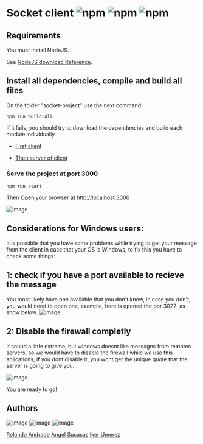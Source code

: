 # Socket client ![npm](https://img.shields.io/badge/nestjs.7.5.1-green) ![npm](https://img.shields.io/badge/vue.2.6.11-green) ![npm](https://img.shields.io/badge/socketio.2.3.0-blue)

## Requirements

You must install NodeJS.

See [NodeJS download Reference](https://nodejs.org/es/download/).


## Install all dependencies, compile and build all files

On the folder "socket-project" use the next command:
```
npm run build:all
```

If it fails, you should try to download the dependencies and build each module individually.

- [First client](./apps/client/README.md)

- [Then server of client](./apps/client/README.md)

### Serve the project at port 3000
```
npm run start
```

Then [Open your browser at http://localhost:3000](http://localhost:3000)

![image](https://user-images.githubusercontent.com/44983658/99154447-33b67200-2686-11eb-9cb4-1314c019548a.png)

## Considerations for Windows users: 

It is possible that you have some problems while trying to get your message from the client in case that your OS is Windows, to fix this you have to check some things:

## 1: check if you have a port available to recieve the message

You most likely have one available that you don't know, in case you don't, you would need to open one, example, here is opened the por 3022, as show below.
![image](https://user-images.githubusercontent.com/44983658/99152536-c51ee780-2678-11eb-9208-10c19a4f0a10.png)

## 2: Disable the firewall completly

It sound a little extreme, but windows doesnt like messages from remotes servers, so we would have to disable the firewall while we use this aplications, if you dont disable it, you wont get the unique quote that the server is going to give you.

![image](https://user-images.githubusercontent.com/44983658/99152656-6e65dd80-2679-11eb-8d84-6bdbe2a6da87.png)


You are ready to go!

## Authors
![image](https://github.com/RolandoAndrade.png?size=50)
![image](https://github.com/angelsucasas.png?size=50)
![image](https://github.com/ikerumerez.png?size=50)

[Rolando Andrade](mailto:rolandoandradefernandez@gmail.com)
[Ángel Sucasas](mailto:angel.alejandro.sucasas08@gmail.com)
[Iker Umerez](mailto:ikerumerez96@gmail.com)

